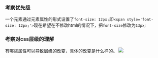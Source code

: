 ### 考察优先级
一个元素通过元素属性的形式设置了`font-size: 12px;`即`<span style='font-size: 12px;'>`现在希望在不修改html的情况下，把`font-size`修改为`13px`;

### 考察对css层级的理解
有哪些属性可以导致层级的改变，具体的改变是什么样的。
<img src='http://qd.baidupcs.com/file/8ade708803bc43ed299b1fe6fe740466?fid=1124591398-250528-4046600775&time=1405476426&sign=FDTAXER-DCb740ccc5511e5e8fedcff06b081203-rz9XvkvyLHzYbgSnIoizXEBT%2BeM%3D&to=qb&fm=N,B,U,nc&newver=1&expires=8h&rt=pr&r=780554321&logid=865860891&vuk=1124591398&fn=%E5%B0%8F.jpg'>
